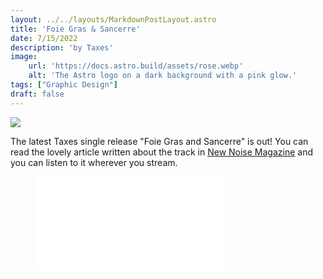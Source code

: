 ```yaml
---
layout: ../../layouts/MarkdownPostLayout.astro
title: 'Foie Gras & Sancerre'
date: 7/15/2022
description: 'by Taxes'
image:
    url: 'https://docs.astro.build/assets/rose.webp'
    alt: 'The Astro logo on a dark background with a pink glow.'
tags: ["Graphic Design"]
draft: false
---
```


<img class="blog-post-image-md" src="https://res.cloudinary.com/dzv7ytxjh/image/upload/v1739406096/62d4dc717556584689ef59a9_TAXES_Single_Foie-Gras-and-Sancerre_72ppi_1_mbygiz.jpg">

The latest Taxes single release "Foie Gras and Sancerre" is out! You can read the lovely article written about the track in [New Noise Magazine](https://newnoisemagazine.com/premieres/track-premiere-taxes-foie-gras-sancerre/) and you can listen to it wherever you stream.

<figure id="" class="w-richtext-figure-type-video w-richtext-align-fullwidth" style="padding-bottom:17.543859649122805%" data-rt-type="video" data-rt-align="fullwidth" data-rt-max-width="" data-rt-max-height="17.543859649122805%" data-rt-dimensions="456:80" data-page-url="https://open.spotify.com/track/79GqVwHVrqChCVcMHxeb1M?si=4ce6d922ad264bfa"><div id=""><iframe allowfullscreen="true" frameborder="0" scrolling="no" src="//cdn.embedly.com/widgets/media.html?src=https%3A%2F%2Fopen.spotify.com%2Fembed%2Ftrack%2F79GqVwHVrqChCVcMHxeb1M%3Futm_source%3Doembed&display_name=Spotify&url=https%3A%2F%2Fopen.spotify.com%2Ftrack%2F79GqVwHVrqChCVcMHxeb1M&image=https%3A%2F%2Fi.scdn.co%2Fimage%2Fab67616d00001e0255bef02625d0d19ca7e5b722&key=96f1f04c5f4143bcb0f2e68c87d65feb&type=text%2Fhtml&schema=spotify" title=""></iframe></div></figure>